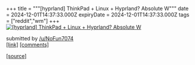 +++
title = """[hyprland] ThinkPad + Linux + Hyprland? Absolute W"""
date = 2024-12-01T14:37:33.000Z
expiryDate = 2024-12-01T14:37:33.000Z
tags = ["reddit","wm"]
+++
[![[hyprland] ThinkPad + Linux + Hyprland? Absolute W](https://a.thumbs.redditmedia.com/i-JRY0I4K1E1QtLH1c-T8VAqrqVowFPOV6wEuv63Oa8.jpg "[hyprland] ThinkPad + Linux + Hyprland? Absolute W")](https://www.reddit.com/r/unixporn/comments/1h44m1h/hyprland_thinkpad_linux_hyprland_absolute_w/)

submitted by [/u/NoFun7074](https://www.reddit.com/user/NoFun7074)  
[\[link\]](https://www.reddit.com/gallery/1h44m1h) [\[comments\]](https://www.reddit.com/r/unixporn/comments/1h44m1h/hyprland_thinkpad_linux_hyprland_absolute_w/)

[[source]](https://www.reddit.com/r/unixporn/comments/1h44m1h/hyprland_thinkpad_linux_hyprland_absolute_w/)
